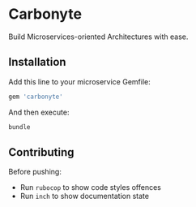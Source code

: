 # Carbonyte
Build Microservices-oriented Architectures with ease.

## Installation
Add this line to your microservice Gemfile:

```ruby
gem 'carbonyte'
```

And then execute:
```bash
bundle
```

## Contributing
Before pushing:
  * Run `rubocop` to show code styles offences
  * Run `inch` to show documentation state
